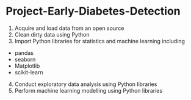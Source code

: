 # Project-Early-Diabetes-Detection

1. Acquire and load data from an open source
2. Clean dirty data using Python
3. Import Python libraries for statistics and machine learning including
  - pandas
  - seaborn
  - Matplotlib
  - scikit-learn
4. Conduct exploratory data analysis using Python libraries
5. Perform machine learning modelling using Python libraries

